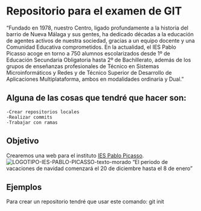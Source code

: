 # Repositorio para el examen de GIT 
“Fundado en 1978, nuestro Centro, ligado profundamente a la historia del barrio de
Nueva Málaga y sus gentes, ha dedicado décadas a la educación de agentes activos de
nuestra sociedad, gracias a un equipo docente y una Comunidad Educativa
comprometidos.
En la actualidad, el IES Pablo Picasso acoge en torno a 750 alumnos escolarizados desde
1º de Educación Secundaria Obligatoria hasta 2º de Bachillerato, además de los grupos
de enseñanzas profesionales de Técnico en Sistemas Microinformáticos y Redes y de
Técnico Superior de Desarrollo de Aplicaciones Multiplataforma, ambos en modalidades
ordinaria y Dual.”

## Alguna de las cosas que tendré que hacer son:
``` 
-Crear repositorios locales
-Realizar commits
-Trabajar con ramas
```

## Objetivo
Crearemos una web para el instituto [IES Pablo Picasso](https://fpiespablopicasso.es/).
![LOGOTIPO-IES-PABLO-PICASSO-texto-morado](https://github.com/user-attachments/assets/7a27e650-ef32-45ec-ba32-0352a7fa30b2)
“El periodo de vacaciones de navidad comenzará el 20 de
diciembre hasta el 8 de enero” 
## Ejemplos
Para crear un repositorio tendré que usar este comando: 
git init
